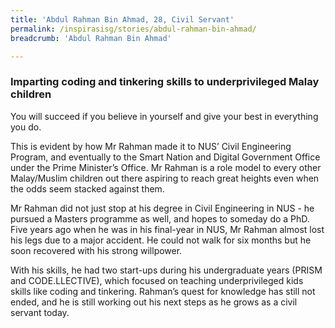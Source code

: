 ```yaml
---
title: 'Abdul Rahman Bin Ahmad, 28, Civil Servant'
permalink: /inspirasisg/stories/abdul-rahman-bin-ahmad/
breadcrumb: 'Abdul Rahman Bin Ahmad'

---
```



### **Imparting coding and tinkering skills to underprivileged Malay children**

You will succeed if you believe in yourself and give your best in everything you do. 
 
This is evident by how Mr Rahman made it to NUS’ Civil Engineering Program, and eventually to the Smart Nation and Digital Government Office under the Prime Minister’s Office. Mr Rahman is a role model to every other Malay/Muslim children out there aspiring to reach great heights even when the odds seem stacked against them. 
 
Mr Rahman did not just stop at his degree in Civil Engineering in NUS - he pursued a Masters programme as well, and hopes to someday do a PhD. Five years ago when he was in his final-year in NUS, Mr Rahman almost lost his legs due to a major accident. He could not walk for six months but he soon recovered with his strong willpower. 
 
With his skills, he had two start-ups during his undergraduate years (PRISM and CODE.LLECTIVE), which focused on teaching underprivileged kids skills like coding and tinkering. Rahman’s quest for knowledge has still not ended, and he is still working out his next steps as he grows as a civil servant today.


